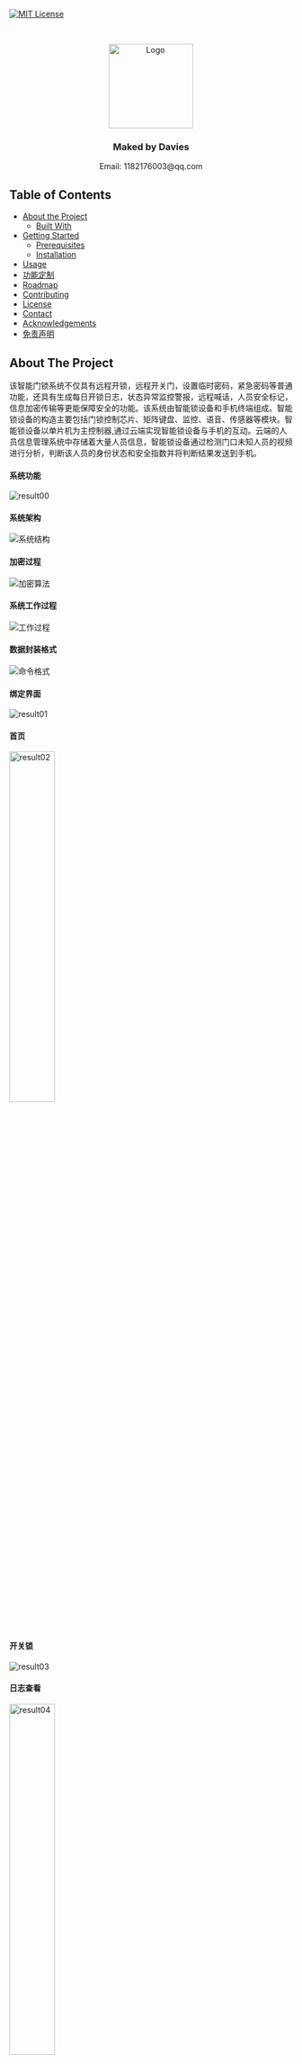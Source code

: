 [![MIT License][license-shield]][license-url]



<br />
<p align="center">
  <a href="https://github.com/DaviesGit">
    <img src="readme_images/Ideal_Logo_Davies.ico" alt="Logo" width="150">
  </a>

  <h3 align="center">Maked by Davies</h3>

  <p align="center">
    Email: 1182176003@qq.com
<!--     <br />
    <a href="https://github.com/DaviesGit"><strong>Explore the docs »</strong></a>
    <br />
    <br />
    <a href="javascript:void(0)">View Demo</a>
    ·
    <a href="javascript:void(0)">Report Bug</a>
    ·
    <a href="javascript:void(0)">Request Feature</a> -->
  </p>
</p>



<!-- TABLE OF CONTENTS -->
## Table of Contents

* [About the Project](#about-the-project)
  * [Built With](#built-with)
* [Getting Started](#getting-started)
  * [Prerequisites](#prerequisites)
  * [Installation](#installation)
* [Usage](#usage)
* [功能定制](#功能定制)
* [Roadmap](#roadmap)
* [Contributing](#contributing)
* [License](#license)
* [Contact](#contact)
* [Acknowledgements](#acknowledgements)
* [免责声明](#免责声明)


<!-- ABOUT THE PROJECT -->
## About The Project

该智能门锁系统不仅具有远程开锁，远程开关门，设置临时密码，紧急密码等普通功能，还具有生成每日开锁日志，状态异常监控警报，远程喊话，人员安全标记，信息加密传输等更能保障安全的功能。该系统由智能锁设备和手机终端组成。智能锁设备的构造主要包括门锁控制芯片、矩阵键盘、监控、语音、传感器等模块。智能锁设备以单片机为主控制器,通过云端实现智能锁设备与手机的互动。云端的人员信息管理系统中存储着大量人员信息，智能锁设备通过检测门口未知人员的视频进行分析，判断该人员的身份状态和安全指数并将判断结果发送到手机。

#### 系统功能

![result00](readme_images/result00.png)

#### 系统架构

![系统结构](系统结构.png)



#### 加密过程

![加密算法](加密算法.png)

#### 系统工作过程

![工作过程](工作过程.png)

#### 数据封装格式

![命令格式](命令格式.png)

#### 绑定界面

![result01](readme_images/result01.png)

#### 首页

<img src="readme_images/result02.png" alt="result02"  width=" 40%" style="max-width: 40%;" />

#### 开关锁

![result03](readme_images/result03.png)

#### 日志查看

<img src="readme_images/result04.png" alt="result04" width=" 40%" style="max-width: 40%;" />

#### 密码管理

<img src="readme_images/result05.png" alt="result05" width=" 40%" style="max-width: 40%;" />

#### 视频监控（支持人员识别）

<img src="readme_images/result06.png" alt="result06" width=" 40%" style="max-width: 40%;" />

#### 功能:

* 远程开锁。
* 远程开关门。
* 开锁日志。
* 家庭安全监控。
* 安全联动关门。
* 状态异常监控警报。
* 远程喊话。
* 人员安全标记。
* 用户权限。
* 临时密码。
* 紧急密码。

#### 构成：

> 硬件：
> 	两个舵机控制
> 	键盘显示屏
> 	wifi/网线
> 	图像采集
> 	传感器
> 	扬声器
>
> 锁：
> 	视频上传
> 	日志存储
> 	云端通信
> 	加密
> 	用户数据库
> 	密码数据库
> 	权限数据库
>
> 云端：
> 	人脸识别
> 	人员信息
> 	信息转发
>
> 手机：
> 	远程开锁
> 	视频监控
> 	状态日志
> 	异常通知
> 	用户管理
> 	密码管理

#### 加密系统

> 为了保证加密的数据不被破解，锁控制系统，云端，手机端之间通行需要一种加密机制，我们使用了一套更加安全的验证机制。
> 首先是登录机制，当用户第一次使用这个系统时，用户需要登录，系统会告诉用户登录的锁的id和密码，用户用这个id、密码和用户的手机唯一标识（IMEI）登录锁过后，锁就会给用户分配一个永久的id，并且给用户一个永久的登录凭证，凭证通过RAS算法加密传输，防止被中途窃取，当用户登录成功过后，登录密码就作废，以后每次发起请求时只需要这个凭证和手机标识符就行了。
> 当用户需要对锁发出请求的时候，他需要用当前的时间戳，手机唯一标识符，登录凭证通过pbkdf2算法获得一个hash值作为AES数据加密密码，然后再加上数据的hash值加上加密密码算出另外一个hash值作为校验码。当锁收到这个请求时，它首先会验证时间戳是否超时，超时就丢掉，防止恶意重发。然后查找数据库找到当前用户id的手机唯一标识符，和登录凭证，算出AES加密密码，解密数据，然后再算出校验码，比对是否一致，如果一致则进行相应的操作，如果不一致则数据包可能损坏或者被恶意篡改，则将当前请求丢弃。
> 通过以上的验证机制可以保证数据的完整性，同时可以加大系统破解的难度。



#### 详细功能介绍

1. 来访人员安全信息监控
	云端是存储有在逃，犯罪，有不良记录等人员的信息。通过安装在门上的摄像头采集来访人员信息，并对其进行人脸识别，当有人员来访（按响门铃，不明人员长时间在门前徘徊，有人尝试开锁），我们在云端数据库获取到这个人的基本信息（人员属性：外卖员/在逃人员/危险人员/不良记录人员；来访记录；其他用户的安全标记与评价信息）使其显示到手机，并且在手机能够实时显示摄像头视频（可以选择开启声音），用户如果知道这个人是不良人员或者外卖员，可以对其标记，标记会传到云端，当这个人在其他人门口被监控到时就会显示他的标记信息，让户主知道这个人是否可信。
2. 安全保护联动系统
	情形：一般情况下大门都是常闭的，而卧室门一般都是常开的
	智能门锁系统会装有一系列传感器：强电场强磁场干扰检查传感器，门锁状态传感器，摄像头模块状态传感器，电动开关门器，震动检测器，温度传感器，机械开锁传感器，如果你们家所有门都是智能门锁系统时，当你出门在外，如果大门的锁监测到异常情况（多次指纹，密码，机械开锁失败，长时间强烈震动，摄像头模块异常断开，门在未开锁情况下打开等）我们都会第一时间通过云端告知用户，我们通过某种规则判断这种异常情况很可能是小偷，我们会自动通过云端通知房间中的其他门自动关上（使用电动开关门器)，并且加锁级别设置为最高，需要通过多重验证才能重新开启门。这样即使小偷打开了大门，他也无法去重要的地方偷到东西。你也可以设置当你出门关闭大门时，就自动关闭卧室门并加锁，这样，即使小偷翻窗进来，也只能偷到一个房间的东西。如果家里有保姆或者小孩，你也可以设置每一个门的权限，只能让他们在规定的区域活动。大门有超时自动关闭功能，当你忘记关闭大门，大门会在5分钟后自动关闭（这个可以在app上设置），防止不法人员趁房门打开偷偷溜进家里偷东西。
3. 门状态监控系统
	在你的手机app上面可以随时看到你门开关的情况（对出门突然忘记自己关门没有的人士特别有用，如果你忘记关门，可以在app上远程关门），并且可以远程开关门，并且会记录一个门的开关的日志，你可以看到是谁在哪个时段进入了你的房间。并且我们可以通过开关门的日志来判断这个户主的情况（比如家里是只有一个空巢老人，云端系统会监控这个老人的进出习惯，如果这个老人每天都出门，突然有一天或者两天他没有出门，或者突然有一天他晚上出门，很有可能这个老人就遇到问题了，可以及时通知家人）。
4. 更加高级的密码保护系统
	如果系统检测到有人多次尝试密码，指纹或者钥匙开锁，系统会进入保护状态，保护状态会马上通过app通知户主，让户主通过摄像头查明情况，并且会让物理开锁会失效（即使他成功转动了锁芯，门锁也不会打开）密码与指纹也不再进行验证，即使他输入了正确的密码或者使用了正确的指纹，也会提示他密码错误或者指纹错误，这样坏人永远也不能通过尝试的方式打开门锁。户主需要进行多重验证才能解除保护。
	随机密码开锁，用户可以在输入密码时随意输入任意数字，只要用户输入的数字中包含了当前的 日期或时间 并且 包含了当前亮起的数字键盘中的任意3个或3个以上数字 并且 用户设置的密码 门锁才会打开（逻辑关系为：（有日期|有时间）&（有任意3位亮起的数字）&（包含密码） 。） 这样即使坏人看到了你的密码，他也打不开。
	支持临时密码，临时指纹，临时密匙（用在app开锁）。
5. 紧急密码
	如果有坏人挟持你开锁，或者有坏人要求你说出密码，你可以输入或告诉他一个紧急密码，当这个密码输入过后，门会打开，但同时会锁会向云端发出安全警报，云端会第一时间联系警方。
6. 远程呼叫户主，对话，警报功能
	如果有客人来访，但是你又不再家，他可以通过呼叫户主功能在app上联系到你，然后你可以马上生成一个临时密码告诉他，让他进去。
	如果你发现这个来访人员是坏人，正在尝试破坏门锁，你可以打开警报声，并同时喊话，迫使坏人离开。



### Built With
使用的库或技术
* [GCC, the GNU Compiler Collection - GNU Project - Free ...](https://gcc.gnu.org/)
* [Java | Oracle](https://www.java.com/)
* [SQLite Home Page](https://www.sqlite.org/)
* [MySQL](https://www.mysql.com/)
* [Apache Tomcat® - Welcome!](http://tomcat.apache.org/)
* [Spring Boot](https://spring.io/projects/spring-boot)
* etc



<!-- GETTING STARTED -->

## Getting Started

这个章节将指导你简单的部署和使用该软件。

### Prerequisites

这个项目的依赖安装步骤在下面给出。
* 支持运行linux的开发板（作为锁体控制系统）
* 摄像头（根据开发板选择）
* 键盘（根据开发板选择）
* 显示屏（根据开发板选择）
* 云服务器
* android手机



### Installation

1. Clone the repo
```sh
git clone https://github.com/path/to/the/repository
```

2. 云服务器安装jre和tomcat。
3. 编译lock_server

```sh
cd lock_server && mvn install
```

4. 将`target`文件夹中的`lock.war`部署到云服务器的`tomcat`中。
5. 编译`lock_hardware/qt_jiemian/`文件夹中的硬件部分代码。

```
cd path/to/the/src && qmake
```

6. 将编译的目标代码下载到对应的硬件上面。
7. 启动硬件程序。



<!-- USAGE EXAMPLES -->

## Usage

1. 手机浏览器打开https://pathtotheserver/lock/static/index.html
2. 使用方法请参考`手机端使用说明.pdf`




## 功能定制

如果需要功能定制，请联系作者 [1182176003@qq.com](1182176003@qq.com)




<!-- ROADMAP -->
## Roadmap

See the [open issues](https://example.com) for a list of proposed features (and known issues).



<!-- CONTRIBUTING -->
## Contributing

Contributions are what make the open source community such an amazing place to be learn, inspire, and create. Any contributions you make are **greatly appreciated**.

1. Fork the Project
2. Create your Feature Branch (`git checkout -b feature/AmazingFeature`)
3. Commit your Changes (`git commit -m 'Add some AmazingFeature'`)
4. Push to the Branch (`git push origin feature/AmazingFeature`)
5. Open a Pull Request



<!-- LICENSE -->
## License

Distributed under the MIT License. See `LICENSE` for more information.



<!-- CONTACT -->
## Contact

Davies - [@qq](1182176003) - 1182176003

Davies - [@email](1182176003@qq.com) - 1182176003@qq.com



<!-- ACKNOWLEDGEMENTS -->
## Acknowledgements
* [GitHub](https://github.com/)



## 免责声明
* 该软件中所包含的部分内容，包括文字、图片、音频、视频、软件、代码、以及网页版式设计等可能来源于网上搜集。

* 该软件提供的内容仅用于个人学习、研究或欣赏，不可使用于商业和其它意图，一切关于该软件的不正当使用行为均与我们无关，亦不承担任何法律责任。使用该软件应遵守相关法律的规定，通过使用该软件随之而来的风险与我们无关，若使用不当，后果均由个人承担。

* 该软件不提供任何形式的保证。我们不保证内容的正确性与完整性。所有与使用该软件的直接风险均由用户承担。

* 如果您认为该软件中所包含的部分内容侵犯了您的权益，请及时通知我们，我们将尽快予以修正或删除。


<!-- MARKDOWN LINKS & IMAGES -->
<!-- https://www.markdownguide.org/basic-syntax/#reference-style-links -->

[license-shield]: readme_images/MIT_license.svg
[license-url]: https://opensource.org/licenses/MIT

[product-screenshot]: readme_images/screenshot.png
